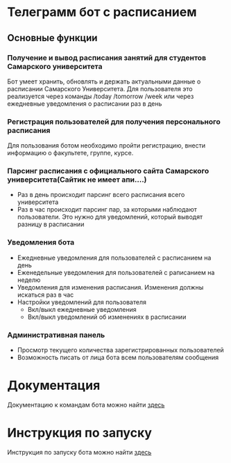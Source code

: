 # Телеграмм бот с расписанием
## Основные функции 

### **Получение и вывод расписания занятий для студентов Самарского университета**

Бот умеет хранить, обновлять и держать актуальными данные о расписании Самарского Университета.
Для пользователя это реализуется через команды /today /tomorrow /week или через ежедневные уведомления о расписании раз в день

### **Регистрация пользователей для получения персонального расписания** 
Для пользования ботом необходимо пройти регистрацию, внести информацию о факультете, группе, курсе.

### **Парсинг расписания с официального сайта Самарского университета(Сайтик не имеет апи....)**

- Раз в день происходит парсинг всего расписания всего университета 
- Раз в час происходит парсинг пар, за которыми наблюдают пользователи. Это нужно для уведомлений, который выводят разницу в расписании

### **Уведомления бота**
- Ежедневные уведомления для пользователей с расписанием на день
- Еженедельные уведомления для пользователей с раписанием на неделю
- Уведомления для изменения расписания. Изменения должны искаться раз в час
- Настройки уведомлений для пользователя
	- Вкл/выкл ежедневные уведомления
	- Вкл/выкл уведомлений об изменениях в расписании

### **Административная панель**

- Просмотр текущего количества зарегистрированных пользователей
- Возможность писать от лица бота всем пользователям сообщения

# Документация
Документацию к командам бота можно найти [здесь](docs/docs_command.md)

# Инструкция по запуску
Инструкция по запуску бота можно найти [здесь](docs/docs_run.md)
